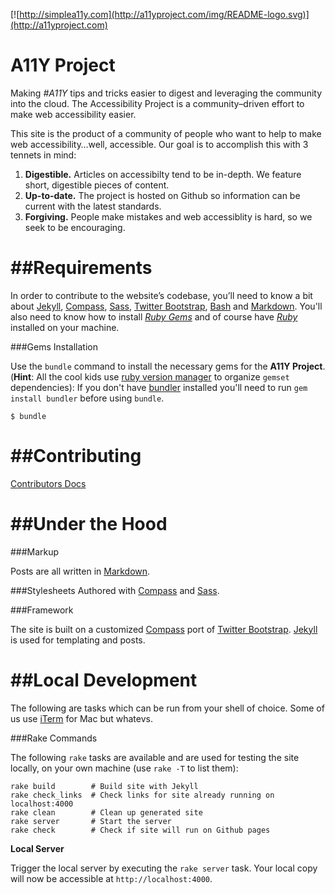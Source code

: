 [![http://simplea11y.com](http://a11yproject.com/img/README-logo.svg)](http://a11yproject.com)

A11Y Project
==========

Making *#A11Y* tips and tricks easier to digest and leveraging the community into the cloud. The Accessibility Project is a community&ndash;driven effort to make web accessibility easier.

This site is the product of a community of people who want to help to make web accessibility&hellip;well, accessible. Our goal is to accomplish this with 3 tennets in mind:

1. **Digestible.** Articles on accessibilty tend to be in-depth. We feature short, digestible pieces of content.
2. **Up-to-date.** The project is hosted on Github so information can be current with the latest standards.
3. **Forgiving.** People make mistakes and web accessiblity is hard, so we seek to be encouraging.

##Requirements
========
In order to contribute to the website&rsquo;s codebase, you&rsquo;ll need to know a bit about [Jekyll](https://github.com/mojombo/jekyll), [Compass](http://compass-style.org), [Sass](http://sass-lang.com), [Twitter Bootstrap](http://twitter.github.com/bootstrap), [Bash](http://www.gnu.org/software/bash/manual/bashref.html#What-is-Bash_003f) and [Markdown](http://daringfireball.net/projects/markdown/). You'll also need to know how to install *[Ruby Gems](https://rvm.io)* and of course have *[Ruby](http://www.ruby-lang.org/en/downloads/)* installed on your machine.

###Gems Installation

Use the ``bundle`` command to install the necessary gems for the **A11Y Project**. (**Hint**: All the cool kids use [ruby version manager](https://rvm.io) to organize ``gemset`` dependencies):
If you don't have [bundler](http://gembundler.com) installed you'll need to run ``gem install bundler`` before using ``bundle``.

    $ bundle

##Contributing
========
[Contributors Docs](https://github.com/a11yproject/a11yproject.com/blob/gh-pages/CONTRIBUTING.md)

##Under the Hood
========
###Markup

Posts are all written in [Markdown](http://daringfireball.net/projects/markdown).

###Stylesheets
Authored with [Compass](http://compass-style.org) and [Sass](http://sass-lang.com).

###Framework

The site is built on a customized [Compass](http://compass-style.org/) port of [Twitter Bootstrap](http://twitter.github.com/bootstrap). [Jekyll](https://github.com/mojombo/jekyll) is used for templating and posts.

##Local Development
========
The following are tasks which can be run from your shell of choice. Some of us use [iTerm](http://iterm.sourceforge.net/downloads.shtml) for Mac but whatevs.

###Rake Commands

The following ``rake`` tasks are available and are used for testing the site locally, on your own machine (use `rake -T` to list them):

    rake build        # Build site with Jekyll
    rake check_links  # Check links for site already running on localhost:4000
    rake clean        # Clean up generated site
    rake server       # Start the server
    rake check        # Check if site will run on Github pages

**Local Server**

Trigger the local server by executing the ``rake server`` task. Your local copy will now be accessible at `http://localhost:4000`.
